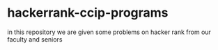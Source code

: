 # hackerrank-ccip-programs

in this repository we are given some problems on hacker rank from our faculty and seniors
